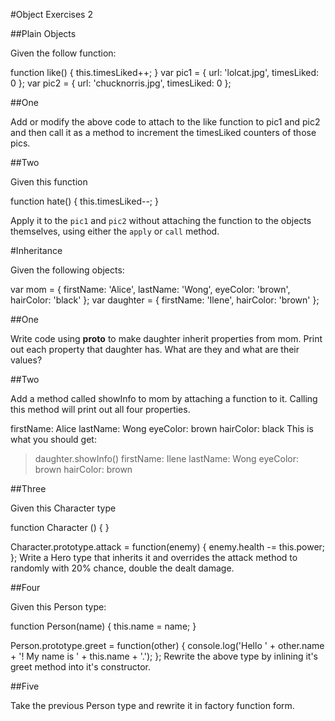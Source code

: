 #Object Exercises 2

##Plain Objects

Given the follow function:

function like() {
  this.timesLiked++;
}
var pic1 = {
  url: 'lolcat.jpg',
  timesLiked: 0
};
var pic2 = {
  url: 'chucknorris.jpg',
  timesLiked: 0
};

##One

Add or modify the above code to attach to the like function to pic1 and pic2 and then call it as a method to increment the timesLiked counters of those pics.

##Two

Given this function

function hate() {
  this.timesLiked--;
}

Apply it to the `pic1` and `pic2` without attaching the function to the objects themselves, using either the `apply` or `call` method.

#Inheritance

Given the following objects:

var mom = {
  firstName: 'Alice',
  lastName: 'Wong',
  eyeColor: 'brown',
  hairColor: 'black'
};
var daughter = {
  firstName: 'Ilene',
  hairColor: 'brown'
};

##One

Write code using __proto__ to make daughter inherit properties from mom. Print out each property that daughter has. What are they and what are their values?

##Two

Add a method called showInfo to mom by attaching a function to it. Calling this method will print out all four properties.

firstName: Alice
lastName: Wong
eyeColor: brown
hairColor: black
This is what you should get:

> daughter.showInfo()
firstName: Ilene
lastName: Wong
eyeColor: brown
hairColor: brown

##Three

Given this Character type

function Character () {
}

Character.prototype.attack = function(enemy) {
  enemy.health -= this.power;
};
Write a Hero type that inherits it and overrides the attack method to randomly with 20% chance, double the dealt damage.

##Four

Given this Person type:

function Person(name) {
  this.name = name;
}

Person.prototype.greet = function(other) {
  console.log('Hello ' + other.name + '! My name is ' + this.name + '.');
};
Rewrite the above type by inlining it's greet method into it's constructor.

##Five

Take the previous Person type and rewrite it in factory function form.
